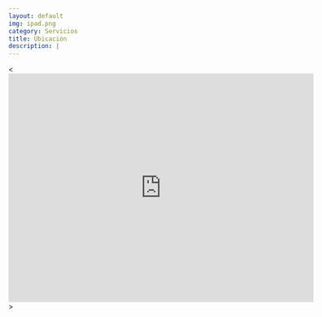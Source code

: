 ```yaml
---
layout: default
img: ipad.png
category: Servicios
title: Ubicación
description: |
---
```

  <<iframe src="https://www.google.com/maps/embed?pb=!1m18!1m12!1m3!1d3762.761237455871!2d-99.07037708509051!3d19.422719546029438!2m3!1f0!2f0!3f0!3m2!1i1024!2i768!4f13.1!3m3!1m2!1s0x85d1fc6f81302925%3A0x7dc084d40095b908!2sCentro%20de%20Estudios%20Tecnol%C3%B3gicos%20Industrial%20y%20de%20Servicios%20(CETis%2032)!5e0!3m2!1ses!2smx!4v1651102677810!5m2!1ses!2smx" width="600" height="450" style="border:0;" allowfullscreen="" loading="lazy" referrerpolicy="no-referrer-when-downgrade"></iframe>>
